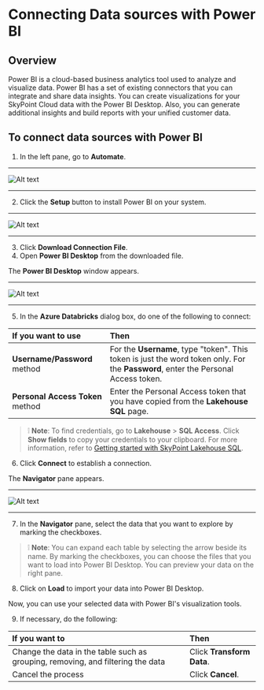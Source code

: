 # Connecting Data sources with Power BI

## Overview

Power BI is a cloud-based business analytics tool used to analyze and visualize data. Power BI has a set of existing connectors that you can integrate and share data insights. You can create visualizations for your SkyPoint Cloud data with the Power BI Desktop. Also, you can generate additional insights and build reports with your unified customer data.

## To connect data sources with Power BI

1. In the left pane, go to **Automate**.  

---

![Alt text](https://github.com/skypointcloud/platform/blob/master/docs/doc_snippets/AutomatePowerBISetUP.png?raw=true)  

---  

2. Click the **Setup** button to install Power BI on your system.  

---

![Alt text](https://github.com/skypointcloud/platform/blob/develop/docs/doc_snippets/LakehouseSQL_ConnectToPowerBI.png?raw=true)  

---

3. Click **Download Connection File**.
4. Open **Power BI Desktop** from the downloaded file.

The **Power BI Desktop** window appears.

---

![Alt text](https://github.com/skypointcloud/platform/blob/master/docs/doc_snippets/PowerBILogIn.png?raw=true)

---

5. In the **Azure Databricks** dialog box, do one of the following to connect:


|If you want to use|Then|
| :--- | :--- |
|**Username/Password** method|For the **Username**, type "token". This token is just the word token only. For the **Password**, enter the Personal Access token.|
|**Personal Access Token** method|Enter the Personal Access token that you have copied from the **Lakehouse SQL** page.|

> :grey_exclamation: **Note**: To find credentials, go to **Lakehouse** > **SQL Access**. Click **Show fields** to copy your credentials to your clipboard. For more information, refer to [Getting started with SkyPoint Lakehouse SQL](lakehousesql.md).

6. Click **Connect** to establish a connection.  

The **Navigator** pane appears.

---

![Alt text](https://github.com/skypointcloud/platform/blob/develop/docs/doc_snippets/LakehouseSQL_ViewPowerBI.png?raw=true)  

---

7. In the **Navigator** pane, select the data that you want to explore by marking the checkboxes.

> :grey_exclamation: **Note**: You can expand each table by selecting the arrow beside its name. By marking the checkboxes, you can choose the files that you want to load into Power BI Desktop. You can preview your data on the right pane.

8. Click on **Load** to import your data into Power BI Desktop.

Now, you can use your selected data with Power BI's visualization tools. 

9. If necessary, do the following:


|If you want to|Then|
| :- | :- |
|Change the data in the table such as grouping, removing, and filtering the data|Click **Transform Data**.|
|Cancel the process |Click **Cancel**.|

